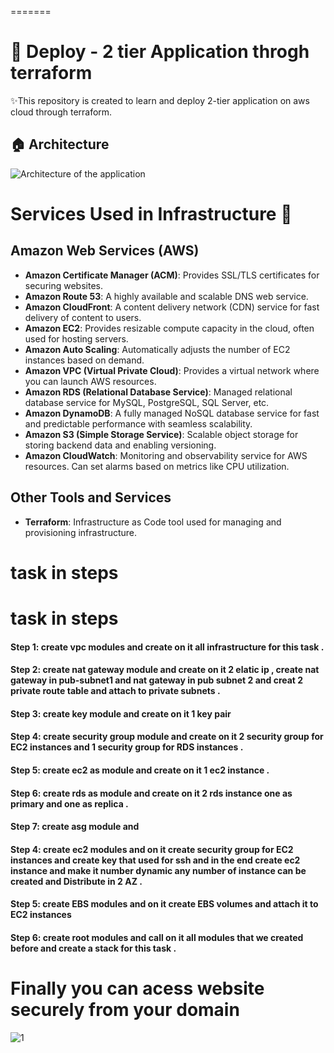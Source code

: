 
=======
# 🚀 Deploy - 2 tier Application throgh terraform 


✨This repository is created to learn and deploy  2-tier application on aws cloud through terraform. 

## 🏠 Architecture
![Architecture of the application](architecture.gif)

# Services Used in Infrastructure 📃 

## Amazon Web Services (AWS)

- **Amazon Certificate Manager (ACM)**: Provides SSL/TLS certificates for securing websites.
- **Amazon Route 53**: A highly available and scalable DNS web service.
- **Amazon CloudFront**: A content delivery network (CDN) service for fast delivery of content to users.
- **Amazon EC2**: Provides resizable compute capacity in the cloud, often used for hosting servers.
- **Amazon Auto Scaling**: Automatically adjusts the number of EC2 instances based on demand.
- **Amazon VPC (Virtual Private Cloud)**: Provides a virtual network where you can launch AWS resources.
- **Amazon RDS (Relational Database Service)**: Managed relational database service for MySQL, PostgreSQL, SQL Server, etc.
- **Amazon DynamoDB**: A fully managed NoSQL database service for fast and predictable performance with seamless scalability.
- **Amazon S3 (Simple Storage Service)**: Scalable object storage for storing backend data and enabling versioning.
- **Amazon CloudWatch**: Monitoring and observability service for AWS resources. Can set alarms based on metrics like CPU utilization.

## Other Tools and Services

- **Terraform**: Infrastructure as Code tool used for managing and provisioning infrastructure.

# task in steps
# task in steps
#### Step 1: create vpc modules and create on it all infrastructure for this  task .
#### Step 2: create nat gateway module and create on it 2 elatic ip , create nat gateway in pub-subnet1 and nat gateway in pub subnet 2 and creat 2 private route table and attach to private subnets  .
#### Step 3:  create key module and create on it 1 key pair 
#### Step 4: create security group module and create on it 2 security group for EC2 instances and 1 security group for RDS instances .
#### Step 5: create ec2 as module and create on it  1 ec2 instance  .
#### Step 6: create rds as module and create on it 2 rds instance one as primary and one as replica .
#### Step 7: create asg module and          
#### Step 4: create ec2 modules and on it create security group for EC2 instances  and create key that used for ssh and in the end create ec2 instance and make it number dynamic any number of instance can be created  and Distribute in 2 AZ  . 
#### Step 5: create EBS modules and on it create EBS volumes and attach it to EC2 instances 
#### Step 6: create root modules and call on it all modules that we created before and create a stack for this task .

# Finally you can acess website securely from your domain
![1](https://github.com/MhmdAbdo74/Deploy-A-2-tier-Application-On-AWS-Using-Terraform/assets/94086189/3ced3fd3-27d2-4f0b-92f3-52674c0ddf70)
